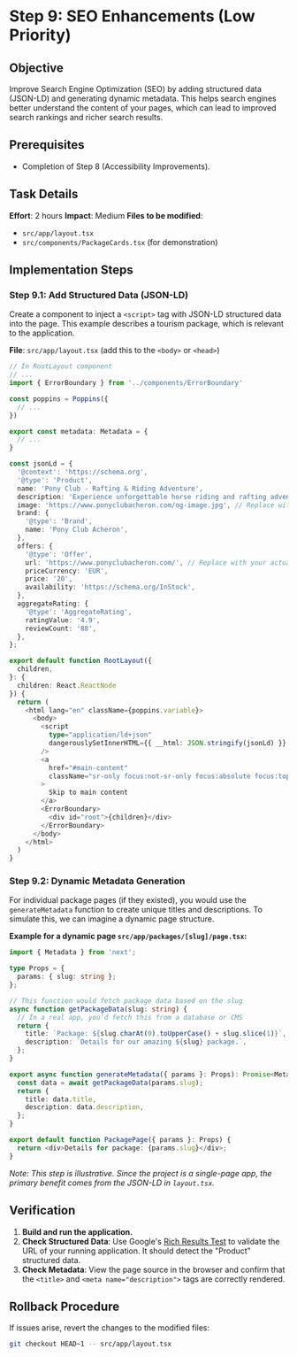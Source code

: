 # Step 9: SEO Enhancements (Low Priority)

## Objective
Improve Search Engine Optimization (SEO) by adding structured data (JSON-LD) and generating dynamic metadata. This helps search engines better understand the content of your pages, which can lead to improved search rankings and richer search results.

## Prerequisites
- Completion of Step 8 (Accessibility Improvements).

## Task Details
**Effort**: 2 hours
**Impact**: Medium
**Files to be modified**:
- `src/app/layout.tsx`
- `src/components/PackageCards.tsx` (for demonstration)

## Implementation Steps

### Step 9.1: Add Structured Data (JSON-LD)

Create a component to inject a `<script>` tag with JSON-LD structured data into the page. This example describes a tourism package, which is relevant to the application.

**File**: `src/app/layout.tsx` (add this to the `<body>` or `<head>`)
```typescript
// In RootLayout component
// ...
import { ErrorBoundary } from '../components/ErrorBoundary'

const poppins = Poppins({
  // ...
})

export const metadata: Metadata = {
  // ...
}

const jsonLd = {
  '@context': 'https://schema.org',
  '@type': 'Product',
  name: 'Pony Club - Rafting & Riding Adventure',
  description: 'Experience unforgettable horse riding and rafting adventures at Acheron River, Greece.',
  image: 'https://www.ponyclubacheron.com/og-image.jpg', // Replace with your actual domain
  brand: {
    '@type': 'Brand',
    name: 'Pony Club Acheron',
  },
  offers: {
    '@type': 'Offer',
    url: 'https://www.ponyclubacheron.com/', // Replace with your actual domain
    priceCurrency: 'EUR',
    price: '20',
    availability: 'https://schema.org/InStock',
  },
  aggregateRating: {
    '@type': 'AggregateRating',
    ratingValue: '4.9',
    reviewCount: '88',
  },
};

export default function RootLayout({
  children,
}: {
  children: React.ReactNode
}) {
  return (
    <html lang="en" className={poppins.variable}>
      <body>
        <script
          type="application/ld+json"
          dangerouslySetInnerHTML={{ __html: JSON.stringify(jsonLd) }}
        />
        <a
          href="#main-content"
          className="sr-only focus:not-sr-only focus:absolute focus:top-4 focus:left-4 bg-[#5a6f5a] text-white px-4 py-2 rounded-lg z-50 focus:outline-none focus:ring-2 focus:ring-white"
        >
          Skip to main content
        </a>
        <ErrorBoundary>
          <div id="root">{children}</div>
        </ErrorBoundary>
      </body>
    </html>
  )
}
```

### Step 9.2: Dynamic Metadata Generation

For individual package pages (if they existed), you would use the `generateMetadata` function to create unique titles and descriptions. To simulate this, we can imagine a dynamic page structure.

**Example for a dynamic page `src/app/packages/[slug]/page.tsx`:**
```typescript
import { Metadata } from 'next';

type Props = {
  params: { slug: string };
};

// This function would fetch package data based on the slug
async function getPackageData(slug: string) {
  // In a real app, you'd fetch this from a database or CMS
  return {
    title: `Package: ${slug.charAt(0).toUpperCase() + slug.slice(1)}`,
    description: `Details for our amazing ${slug} package.`,
  };
}

export async function generateMetadata({ params }: Props): Promise<Metadata> {
  const data = await getPackageData(params.slug);
  return {
    title: data.title,
    description: data.description,
  };
}

export default function PackagePage({ params }: Props) {
  return <div>Details for package: {params.slug}</div>;
}
```
*Note: This step is illustrative. Since the project is a single-page app, the primary benefit comes from the JSON-LD in `layout.tsx`.*

## Verification
1.  **Build and run the application.**
2.  **Check Structured Data**: Use Google's [Rich Results Test](https://search.google.com/test/rich-results) to validate the URL of your running application. It should detect the "Product" structured data.
3.  **Check Metadata**: View the page source in the browser and confirm that the `<title>` and `<meta name="description">` tags are correctly rendered.

## Rollback Procedure
If issues arise, revert the changes to the modified files:
```bash
git checkout HEAD~1 -- src/app/layout.tsx
